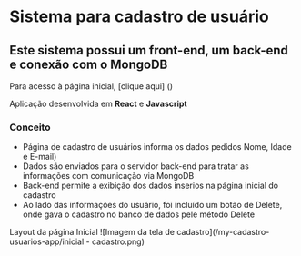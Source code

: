 # Sistema para cadastro de usuário #
## Este sistema possui um front-end, um back-end e conexão com o MongoDB ##

Para acesso à página inicial, [clique aqui] ()

Aplicação desenvolvida em **React** e **Javascript**

### Conceito ###
* Página de cadastro de usuários informa os dados pedidos Nome, Idade e E-mail)
* Dados são enviados para o servidor back-end para tratar as informações com comunicação via MongoDB
* Back-end permite a exibição dos dados inserios na página inicial do cadastro
* Ao lado das informações do usuário, foi incluído um botão de Delete, onde gava o cadastro no banco de dados pele método Delete

Layout da página Inicial
![Imagem da tela de cadastro](/my-cadastro-usuarios-app/inicial - cadastro.png)

